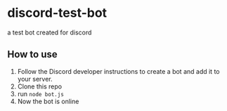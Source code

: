# discord-test-bot
a test bot created for discord

## How to use
1. Follow the Discord developer instructions to create a bot and add it to your server.
2. Clone this repo
3. run `node bot.js`
4. Now the bot is online
